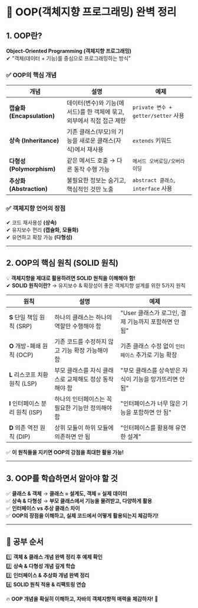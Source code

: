 # 🚀 OOP(객체지향 프로그래밍) 완벽 정리  

## **1. OOP란?**
**Object-Oriented Programming (객체지향 프로그래밍)**  
✔ "객체(데이터 + 기능)를 중심으로 프로그래밍하는 방식"  

### **✅ OOP의 핵심 개념**  
| 개념 | 설명 | 예제 |
|---|---|---|
| **캡슐화 (Encapsulation)** | 데이터(변수)와 기능(메서드)를 한 객체에 묶고, 외부에서 직접 접근 제한 | `private 변수 + getter/setter` 사용 |
| **상속 (Inheritance)** | 기존 클래스(부모)의 기능을 새로운 클래스(자식)에서 재사용 | `extends` 키워드 |
| **다형성 (Polymorphism)** | 같은 메서드 호출 → 다른 동작 수행 가능 | `메서드 오버로딩/오버라이딩` |
| **추상화 (Abstraction)** | 불필요한 정보는 숨기고, 핵심적인 것만 노출 | `abstract 클래스`, `interface` 사용 |

### **✅ 객체지향 언어의 장점**
✔ 코드 재사용성 **(상속)**  
✔ 유지보수 편리 **(캡슐화, 모듈화)**  
✔ 유연하고 확장 가능 **(다형성)**  

---

## **2. OOP의 핵심 원칙 (SOLID 원칙)**
💡 **객체지향을 제대로 활용하려면 SOLID 원칙을 이해해야 함!**  
✔ **SOLID 원칙이란?** → 유지보수 & 확장성이 좋은 객체지향 설계를 위한 5가지 원칙  

| 원칙 | 설명 | 예제 |
|---|---|---|
| **S** 단일 책임 원칙 (SRP) | 하나의 클래스는 하나의 역할만 수행해야 함 | "User 클래스가 로그인, 결제 기능까지 포함하면 안 됨" |
| **O** 개방-폐쇄 원칙 (OCP) | 기존 코드를 수정하지 않고 기능 확장 가능해야 함 | 기존 클래스 수정 없이 `인터페이스` 추가로 기능 확장 |
| **L** 리스코프 치환 원칙 (LSP) | 부모 클래스를 자식 클래스로 교체해도 정상 동작해야 함 | "부모 클래스를 상속받은 자식이 기능을 망가뜨리면 안 됨" |
| **I** 인터페이스 분리 원칙 (ISP) | 하나의 인터페이스는 꼭 필요한 기능만 정의해야 함 | "인터페이스가 너무 많은 기능을 포함하면 안 됨" |
| **D** 의존 역전 원칙 (DIP) | 상위 모듈이 하위 모듈에 의존하면 안 됨 | "인터페이스를 활용해 유연한 설계" |

✅ **이 원칙들을 지키면 OOP의 강점을 최대한 활용 가능!**  

---

## **3. OOP를 학습하면서 알아야 할 것**
✅ **클래스 & 객체** → **클래스 = 설계도, 객체 = 실제 데이터**  
✅ **상속 & 다형성** → **부모 클래스에서 기능을 물려받고, 다양하게 활용**  
✅ **인터페이스 vs 추상 클래스 차이**  
✅ **OOP의 장점을 이해하고, 실제 코드에서 어떻게 활용되는지 체감하기!**  

---

## 🎯 **공부 순서**
1️⃣ **객체 & 클래스 개념 완벽 정리 후 예제 확인**  
2️⃣ **상속 & 다형성 개념 깊게 학습**  
3️⃣ **인터페이스 & 추상화 개념 완벽 정리**  
4️⃣ **SOLID 원칙 적용 & 리팩토링 연습**  

🔥 **OOP 개념을 확실히 이해하고, 자바의 객체지향적 매력을 체감하자!** 🚀  
